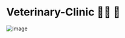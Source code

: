 # Veterinary-Clinic :woman_health_worker: :dog:
![image](https://github.com/user-attachments/assets/8aca734a-a69e-43d8-a8c8-8cd5c393c002)
